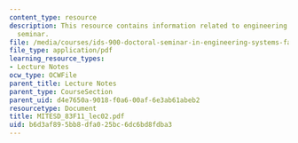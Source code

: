 ```yaml
---
content_type: resource
description: This resource contains information related to engineering systems doctoral
  seminar.
file: /media/courses/ids-900-doctoral-seminar-in-engineering-systems-fall-2011/b6d3af895bb8dfa025bc6dc6bd8fdba3_MITESD_83F11_lec02.pdf
file_type: application/pdf
learning_resource_types:
- Lecture Notes
ocw_type: OCWFile
parent_title: Lecture Notes
parent_type: CourseSection
parent_uid: d4e7650a-9018-f0a6-00af-6e3ab61abeb2
resourcetype: Document
title: MITESD_83F11_lec02.pdf
uid: b6d3af89-5bb8-dfa0-25bc-6dc6bd8fdba3
---
```

